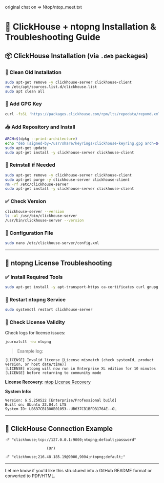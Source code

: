 original chat on => Ntop/ntop_meet.txt

# 🐘 ClickHouse + ntopng Installation & Troubleshooting Guide

## 📦 ClickHouse Installation (via `.deb` packages)

### 🔄 Clean Old Installation

```bash
sudo apt-get remove -y clickhouse-server clickhouse-client
rm /etc/apt/sources.list.d/clickhouse.list
sudo apt clean all
```

### 🔑 Add GPG Key

```bash
curl -fsSL 'https://packages.clickhouse.com/rpm/lts/repodata/repomd.xml.key' | sudo gpg --dearmor -o /usr/share/keyrings/clickhouse-keyring.gpg
```

### 📥 Add Repository and Install

```bash
ARCH=$(dpkg --print-architecture)
echo "deb [signed-by=/usr/share/keyrings/clickhouse-keyring.gpg arch=${ARCH}] https://packages.clickhouse.com/deb stable main" | sudo tee /etc/apt/sources.list.d/clickhouse.list
sudo apt-get update
sudo apt-get install -y clickhouse-server clickhouse-client
```

### 🔁 Reinstall if Needed

```bash
sudo apt-get remove -y clickhouse-server clickhouse-client
sudo apt-get purge -y clickhouse-server clickhouse-client
rm -rf /etc/clickhouse-server
sudo apt-get install -y clickhouse-server clickhouse-client
```

### ✅ Check Version

```bash
clickhouse-server --version
ls -al /usr/bin/clickhouse-server
/usr/bin/clickhouse-server --version
```

### 🔧 Configuration File

```bash
sudo nano /etc/clickhouse-server/config.xml
```

---

## 🔐 ntopng License Troubleshooting

### ✅ Install Required Tools

```bash
sudo apt-get install -y apt-transport-https ca-certificates curl gnupg
```

### 🔄 Restart ntopng Service

```bash
sudo systemctl restart clickhouse-server
```

### 🔎 Check License Validity

Check logs for license issues:

```bash
journalctl -eu ntopng
```

> Example log:
```
[LICENSE] Invalid license [License mismatch (check systemId, product version, or host date/time)]
[LICENSE] ntopng will now run in Enterprise XL edition for 10 minutes
[LICENSE] before returning to community mode
```

**License Recovery**: [ntop License Recovery](https://shop.ntop.org/recover_licenses.php)

**System Info:**
```
Version: 6.5.250522 [Enterprise/Professional build]
Built on: Ubuntu 22.04.4 LTS
System ID: LB637CB1B00B01053--UB637CB1BFD3176AE--OL
```

---

## 🔗 ClickHouse Connection Example

```
-F "clickhouse;tcp://127.0.0.1:9000;ntopng;default;password"

                   (Or)

-F "clickhouse;216.48.185.19@9000,9004;ntopng;default;"
```

---

Let me know if you'd like this structured into a GitHub README format or converted to PDF/HTML.
